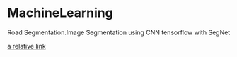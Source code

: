 # MachineLearning
 Road Segmentation.Image Segmentation using CNN tensorflow with SegNet
 
 [a relative link]( RoadSegmentation_CNN/projectRoadSegmentation/bazinga-submission.pdf)
